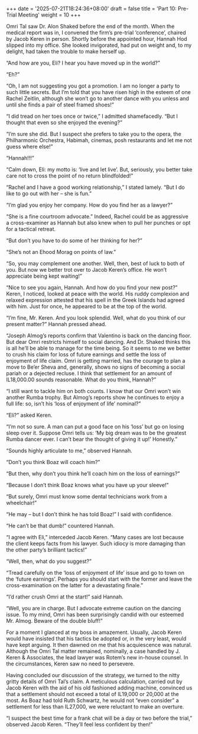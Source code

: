 +++
date = '2025-07-21T18:24:36+08:00'
draft = false
title = 'Part 10: Pre-Trial Meeting'
weight = 10
+++

Omri  Tal  saw  Dr. Alon Shaked before the end of the  month.  When  the medical report was in, I convened the firm’s pre-trial ‘conference’, chaired by Jacob Keren in person. Shortly before the appointed hour, Hannah Hod slipped into  my  office. She  looked invigorated, had put on weight and, to my delight, had  taken  the trouble to make herself up.

“And how are you, Eli? I hear you have moved up in the world?”

“Eh?”

“Oh,  I am not suggesting you got a promotion. I am no longer a party to  such little secrets. But I’m told that you have  risen  high  in  the esteem of one Rachel Zeitlin, although she won’t go  to  another dance with you unless and until she finds a pair of steel framed shoes!”   

“I did  tread  on her toes once or twice,” I  admitted  shamefacedly.  “But  I thought that even so she enjoyed the evening?”

“I’m sure she did. But I suspect she prefers to take you to  the opera, the Philharmonic Orchestra, Habimah, cinemas, posh restaurants and let me not guess where else!”

“Hannah!!!”

“Calm down, Eli: my motto is: ‘live and let live’. But, seriously,  you better take care not to cross the point of no return blindfolded!”

“Rachel  and  I have a good working relationship,” I stated lamely. “But  I  do like to go out with her – she is fun.”

“I’m glad you enjoy her company. How do you find her as a lawyer?”

“She  is a fine courtroom advocate.” Indeed, Rachel could be as aggressive a cross-examiner as Hannah but also knew when to pull her punches or opt for a tactical retreat.

“But don’t you have to do some of her thinking for her?”

“She’s not an Ehood Morag on points of law.”

“So, you may complement one another. Well, then,  best of  luck to both of you. But now we better trot over to Jacob Keren’s  office. He won’t appreciate being kept waiting!”



“Nice  to see you again, Hannah. And how do you find your new post?” Keren,  I noticed,  looked  at peace with the world. His ruddy  complexion  and  relaxed expression  attested that his spell in the Greek Islands had agreed with him. Just for once, he appeared to be at the top of the world.

“I’m fine, Mr. Keren. And you look splendid. Well, what do you think of our present matter?” Hannah pressed ahead.

“Joseph  Almog’s reports confirm that Valentino is back on the dancing floor. But  dear Omri  restricts himself to social dancing. And Dr. Shaked  thinks this is all he’ll be able to manage for the time being. So  it seems  to me we better to crush his claim for loss of future earnings and  settle the loss of enjoyment of life claim. Omri is getting  married, has  the courage to plan a move to Be’er Sheva and, generally, shows no  signs of  becoming  a  social  pariah or a dejected recluse. I  think  that settlement for  an  amount  of IL18,000.00 sounds reasonable. What do you think, Hannah?”

“I  still  want to tackle him on both counts. I know that our Omri  won’t  win another  Rumba trophy. But Almog’s reports show he continues to enjoy  a  full life: so, isn’t his ‘loss of enjoyment of life’ nominal?”

“Eli?” asked Keren.

“I’m  not  so sure. A man can put a good face on his ‘loss’ but go  on  losing sleep  over  it. Suppose Omri tells us: ‘My big dream was to be  the  greatest Rumba dancer ever. I can’t bear the thought of giving it up!’ Honestly.”

“Sounds highly articulate to me,” observed Hannah.

“Don’t you think Boaz will coach him?”

“But  then,  why don’t you think he’ll coach him on  the loss of earnings?”

“Because I don’t think Boaz knows what you have up your  sleeve!” 

“But surely, Omri must know some dental technicians work from a wheelchair!”

“He may – but I don’t think he has told Boaz!” I said with confidence.

“He can’t  be that dumb!” countered Hannah.

“I  agree with Eli,” interceded Jacob Keren. “Many cases are lost  because  the client  keeps  facts from his lawyer. Such idiocy is more  damaging  than  the other party’s brilliant tactics!”

“Well, then, what do you suggest?”

“Tread  carefully on the ‘loss of enjoyment of life’ issue and go to  town  on the ‘future earnings’. Perhaps you should start with the former and leave  the cross-examination on the latter for a devastating finale.”

“I’d rather crush Omri at the start!” said Hannah.

“Well,  you are in charge. But I advocate extreme caution on the dancing issue. To my mind, Omri has been surprisingly  candid  with  our esteemed Mr. Almog. Beware of the double bluff!”

For a moment I glanced at my boss in amazement. Usually, Jacob Keren would have insisted that his tactics be adopted or, in the very least, would have kept arguing. It then dawned on me that his acquiescence was natural. Although the Omri Tal matter remained, nominally, a case handled by J. Keren & Associates, the lead lawyer was Rotem’s new in-house counsel. In the circumstances, Keren saw no need to persevere.

Having concluded our discussion of the strategy, we turned to the nitty gritty details of Omri  Tal’s claim. A meticulous calculation, carried out by Jacob  Keren  with the  aid of his old fashioned adding machine, convinced us that a settlement should not exceed a total of IL19,000 or 20,000 at the most. As Boaz had  told Ruth  Schwartz,  he  would  not “even consider”  a  settlement  for  less  than IL27,000, we were reluctant to make an overture.

“I  suspect  the best time for a frank chat will be a day or  two  before  the trial,” observed Jacob Keren. “They’ll feel less confident by then!” 